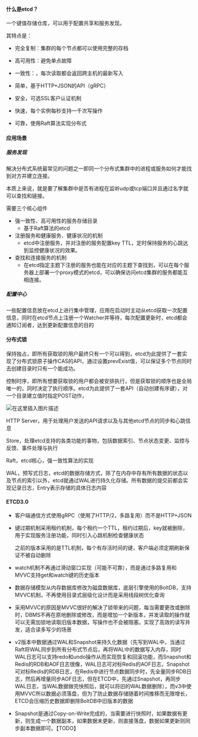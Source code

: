 #### 什么是etcd？

一个键值存储仓库，可以用于配置共享和服务发现。

其特点是：

- 完全复制：集群的每个节点都可以使用完整的存档
- 高可用性：避免单点故障
- 一致性：，每次读取都会返回跨主机的最新写入

- 简单，基于HTTP+JSON的API（gRPC）
- 安全，可选SSL客户认证机制
- 快速，每个实例每秒支持一千次写操作
- 可靠，使用Raft算法实现分布式

#### 应用场景

##### 服务发现

解决分布式系统最常见的问题之一即同一个分布式集群中的进程或服务如何才能找到对方并建立连接。

本质上来说，就是要了解集群中是否有进程在监听udp或tcp端口并且通过名字就可以查找和链接。

需要三个核心组件

- 强一致性、高可用性的服务存储目录
  - 基于Raft算法的etcd
- 注册服务和健康服务、健康状况的机制
  - etcd中注册服务，并对注册的服务配置key TTL，定时保持服务的心跳达到监控健康状况的效果。
- 查找和连接服务的机制
  - 在etcd指定主题下注册的服务也能在对应的主题下查找到，可以在每个服务器上部署一个proxy模式的etcd，可以确保访问etcd集群的服务都能互相连接。

##### 配置中心

一些配置信息放在etcd上进行集中管理，应用在启动时主动从etcd获取一次配置信息，同时在etcd节点上注册一个Watcher并等待，每次配置更新时，etcd都会通知订阅者，达到更新配置信息的目的

#### 分布式锁

保持独占，即所有获取锁的用户最终只有一个可以得到，etcd为此提供了一套实现了分布式锁原子操作CAS的API，通过设置prevExist值，可以保证多个节点同时去创建目录时只有一个能成功。

控制时序，即所有想要获取锁的用户都会被安排执行，但是获取锁的顺序也是全局唯一的，同时决定了执行顺序。etcd为此提供了一套API（自动创建有序键），对一个目录建立值时指定POST动作，

![在这里插入图片描述](https://img-blog.csdnimg.cn/20201218203255866.png?x-oss-process=image/watermark,type_ZmFuZ3poZW5naGVpdGk,shadow_10,text_aHR0cHM6Ly9ibG9nLmNzZG4ubmV0L3FxXzQ0MjA1Mjcy,size_16,color_FFFFFF,t_70)

HTTP Server，用于处理用户发送的API请求以及与其他etcd节点的同步和心跳信息

Store，处理etcd支持的各类功能的事物，包括数据索引、节点状态变更、监控与反馈、事件处理与执行

Raft，etcd核心，强一致性算法的实现

WAL，预写式日志，etcd的数据存储方式，除了在内存中存有所有数据的状态以及节点的索引以外，etcd就通过WAL进行持久化存储。所有数据的提交前都会实现记录日志，Entry表示存储的具体日志内容



#### ETCD3.0

- 客户端通信方式使用gRPC（使用了HTTP/2，多路复用）而不是HTTP+JSON

- 键过期机制采用租约机制，每个租约一个TTL，租约过期后，key就被删除，用于实现服务注册功能，同时引入心跳机制检查健康状态

  之前的版本采用的是TTL机制，每个有存活时间的键，客户端必须定期刷新保证不被自动删除

- watch机制不再通过滑动窗口实现（可能不可靠），而是通过多路复用和MVVC支持get和watch键的历史版本

- 数据存储模型从内存数据库修改为磁盘数据库，底层引擎使用的BoltDB，支持MVVC机制，不再使用目录式层级化设计而是采用线段树优化查询

- 采用MVVC的原因是MVVC很好的解决了锁带来的问题，每当需要更改或删除时，DBMS不再在原地删除或修改，而是增加一个新版本，并发读取的操作就可以无需加锁地读取旧版本数据，写操作也不会被阻塞。实现了高效的读写并发，适合读多写少的场景

- v2版本中数据通过WAL和Snapshot来持久化数据（先写到WAL中，当通过Raft将WAL同步到所有分布式节点后，再将WAL中的数据写入内存，同时WAL日志可以支持redo和undo操作从而实现恢复和回滚功能，而Snapshot和Redis的RDB和AOF日志很像，WAL日志可对标Redis的AOF日志，Snapshot可对标Redis的RDB日志，在Redis中进行节点数据同步时，先全量同步RDB日志，然后再增量同步AOF日志，但在ETCD中，先通过Snapshot，再同步WAL日志，当WAL数据做完快照后，就可以将旧的WAL数据删除），而v3中使用MVVC所以数据必须落盘，但为了防止数据存储随着时间推移而无限增长，ETCD会压缩历史数据即删除BoltDB中旧版本的数据

- Snapshot是通过Copy-on-Write完成的，当需要进行快照时，如果数据有更新，则生成一个数据副本，如果数据未更新，则直接落盘，数据如果更新则同步副本数据即可。【TODO】